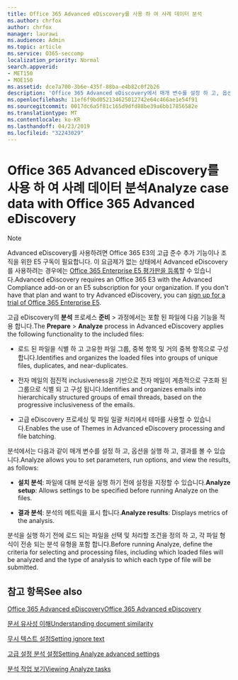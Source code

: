 ```yaml
---
title: Office 365 Advanced eDiscovery를 사용 하 여 사례 데이터 분석
ms.author: chrfox
author: chrfox
manager: laurawi
ms.audience: Admin
ms.topic: article
ms.service: O365-seccomp
localization_priority: Normal
search.appverid:
- MET150
- MOE150
ms.assetid: dce7a700-3b6e-435f-88ba-e4b82c0f2b26
description: 'Office 365 Advanced eDiscovery에서 매개 변수를 설정 하 고, 옵션을 실행 하 고, 결과를 볼 수 있는 분석 프로세스의 개요를 확인 하세요. '
ms.openlocfilehash: 11ef6f9bd052134625012742e64c466ae1e54f91
ms.sourcegitcommit: 0017dc6a5f81c165d9dfd88be39a6bb17856582e
ms.translationtype: MT
ms.contentlocale: ko-KR
ms.lasthandoff: 04/23/2019
ms.locfileid: "32243029"
---
```

# <a name="analyze-case-data-with-office-365-advanced-ediscovery"></a><span data-ttu-id="cff95-103">Office 365 Advanced eDiscovery를 사용 하 여 사례 데이터 분석</span><span class="sxs-lookup"><span data-stu-id="cff95-103">Analyze case data with Office 365 Advanced eDiscovery</span></span>

> [!NOTE]
> <span data-ttu-id="cff95-p101">Advanced eDiscovery를 사용하려면 Office 365 E3의 고급 준수 추가 기능이나 조직을 위한 E5 구독이 필요합니다. 이 요금제가 없는 상태에서 Advanced eDiscovery를 사용하려는 경우에는 [Office 365 Enterprise E5 평가판을 등록](https://go.microsoft.com/fwlink/p/?LinkID=698279)할 수 있습니다.</span><span class="sxs-lookup"><span data-stu-id="cff95-p101">Advanced eDiscovery requires an Office 365 E3 with the Advanced Compliance add-on or an E5 subscription for your organization. If you don't have that plan and want to try Advanced eDiscovery, you can [sign up for a trial of Office 365 Enterprise E5](https://go.microsoft.com/fwlink/p/?LinkID=698279).</span></span> 
  
<span data-ttu-id="cff95-106">고급 eDiscovery의 **분석** 프로세스 **준비** \> 과정에서는 포함 된 파일에 다음 기능을 적용 합니다.</span><span class="sxs-lookup"><span data-stu-id="cff95-106">The **Prepare** \> **Analyze** process in Advanced eDiscovery applies the following functionality to the included files:</span></span> 
  
- <span data-ttu-id="cff95-107">로드 된 파일을 식별 하 고 고유한 파일 그룹, 중복 항목 및 거의 중복 항목으로 구성 합니다.</span><span class="sxs-lookup"><span data-stu-id="cff95-107">Identifies and organizes the loaded files into groups of unique files, duplicates, and near-duplicates.</span></span>
    
- <span data-ttu-id="cff95-108">전자 메일의 점진적 inclusiveness을 기반으로 전자 메일이 계층적으로 구조화 된 그룹으로 식별 되 고 구성 됩니다.</span><span class="sxs-lookup"><span data-stu-id="cff95-108">Identifies and organizes emails into hierarchically structured groups of email threads, based on the progressive inclusiveness of the emails.</span></span>
    
- <span data-ttu-id="cff95-109">고급 eDiscovery 프로세싱 및 파일 일괄 처리에서 테마를 사용할 수 있습니다.</span><span class="sxs-lookup"><span data-stu-id="cff95-109">Enables the use of Themes in Advanced eDiscovery processing and file batching.</span></span>
    
 <span data-ttu-id="cff95-110">분석에서는 다음과 같이 매개 변수를 설정 하 고, 옵션을 실행 하 고, 결과를 볼 수 있습니다.</span><span class="sxs-lookup"><span data-stu-id="cff95-110">Analyze allows you to set parameters, run options, and view the results, as follows:</span></span> 
  
- <span data-ttu-id="cff95-111">**설치 분석**: 파일에 대해 분석을 실행 하기 전에 설정을 지정할 수 있습니다.</span><span class="sxs-lookup"><span data-stu-id="cff95-111">**Analyze setup**: Allows settings to be specified before running Analyze on the files.</span></span>
    
- <span data-ttu-id="cff95-112">**결과 분석**: 분석의 메트릭을 표시 합니다.</span><span class="sxs-lookup"><span data-stu-id="cff95-112">**Analyze results**: Displays metrics of the analysis.</span></span> 
    
<span data-ttu-id="cff95-113">분석을 실행 하기 전에 로드 되는 파일을 선택 및 처리할 조건을 정의 하 고, 각 파일 형식이 전송 되는 분석 유형을 포함 합니다.</span><span class="sxs-lookup"><span data-stu-id="cff95-113">Before running Analyze, define the criteria for selecting and processing files, including which loaded files will be analyzed and the type of analysis to which each type of file will be submitted.</span></span> 
  
## <a name="see-also"></a><span data-ttu-id="cff95-114">참고 항목</span><span class="sxs-lookup"><span data-stu-id="cff95-114">See also</span></span>

[<span data-ttu-id="cff95-115">Office 365 Advanced eDiscovery</span><span class="sxs-lookup"><span data-stu-id="cff95-115">Office 365 Advanced eDiscovery</span></span>](office-365-advanced-ediscovery.md)
  
[<span data-ttu-id="cff95-116">문서 유사성 이해</span><span class="sxs-lookup"><span data-stu-id="cff95-116">Understanding document similarity</span></span>](understand-document-similarity-in-advanced-ediscovery.md)
  
[<span data-ttu-id="cff95-117">무시 텍스트 설정</span><span class="sxs-lookup"><span data-stu-id="cff95-117">Setting ignore text</span></span>](set-ignore-text-in-advanced-ediscovery.md)
  
[<span data-ttu-id="cff95-118">고급 설정 분석 설정</span><span class="sxs-lookup"><span data-stu-id="cff95-118">Setting Analyze advanced settings</span></span>](set-analyze-advanced-settings-in-advanced-ediscovery.md)
  
[<span data-ttu-id="cff95-119">분석 작업 보기</span><span class="sxs-lookup"><span data-stu-id="cff95-119">Viewing Analyze tasks</span></span>](view-analyze-results-in-advanced-ediscovery.md)


